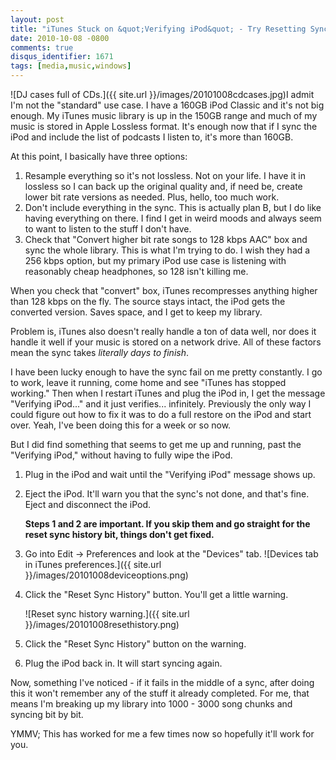 ```yaml
---
layout: post
title: "iTunes Stuck on &quot;Verifying iPod&quot; - Try Resetting Sync History"
date: 2010-10-08 -0800
comments: true
disqus_identifier: 1671
tags: [media,music,windows]
---
```

![DJ cases full of
CDs.]({{ site.url }}/images/20101008cdcases.jpg)I
admit I'm not the "standard" use case. I have a 160GB iPod Classic and
it's not big enough. My iTunes music library is up in the 150GB range
and much of my music is stored in Apple Lossless format. It's enough now
that if I sync the iPod and include the list of podcasts I listen to,
it's more than 160GB.

At this point, I basically have three options:

1. Resample everything so it's not lossless. Not on your life. I have
    it in lossless so I can back up the original quality and, if need
    be, create lower bit rate versions as needed. Plus, hello, too much
    work.
2. Don't include everything in the sync. This is actually plan B, but I
    do like having everything on there. I find I get in weird moods and
    always seem to want to listen to the stuff I don't have.
3. Check that "Convert higher bit rate songs to 128 kbps AAC" box and
    sync the whole library. This is what I'm trying to do. I wish they
    had a 256 kbps option, but my primary iPod use case is listening
    with reasonably cheap headphones, so 128 isn't killing me.

When you check that "convert" box, iTunes recompresses anything higher
than 128 kbps on the fly. The source stays intact, the iPod gets the
converted version. Saves space, and I get to keep my library.

Problem is, iTunes also doesn't really handle a ton of data well, nor
does it handle it well if your music is stored on a network drive. All
of these factors mean the sync takes *literally days to finish*.

I have been lucky enough to have the sync fail on me pretty constantly.
I go to work, leave it running, come home and see "iTunes has stopped
working." Then when I restart iTunes and plug the iPod in, I get the
message "Verifying iPod..." and it just verifies... infinitely.
Previously the only way I could figure out how to fix it was to do a
full restore on the iPod and start over. Yeah, I've been doing this for
a week or so now.

But I did find something that seems to get me up and running, past the
"Verifying iPod," without having to fully wipe the iPod.

1. Plug in the iPod and wait until the "Verifying iPod" message shows
    up.
2. Eject the iPod. It'll warn you that the sync's not done, and that's
    fine. Eject and disconnect the iPod.

    **Steps 1 and 2 are important. If you skip them and go straight for
    the reset sync history bit, things don't get fixed.**
3. Go into Edit -\> Preferences and look at the "Devices" tab.
    ![Devices tab in iTunes
    preferences.]({{ site.url }}/images/20101008deviceoptions.png)

4. Click the "Reset Sync History" button. You'll get a little warning.

    ![Reset sync history
    warning.]({{ site.url }}/images/20101008resethistory.png)

5. Click the "Reset Sync History" button on the warning.
6. Plug the iPod back in. It will start syncing again.

Now, something I've noticed - if it fails in the middle of a sync, after
doing this it won't remember any of the stuff it already completed. For
me, that means I'm breaking up my library into 1000 - 3000 song chunks
and syncing bit by bit.

YMMV; This has worked for me a few times now so hopefully it'll work for
you.
